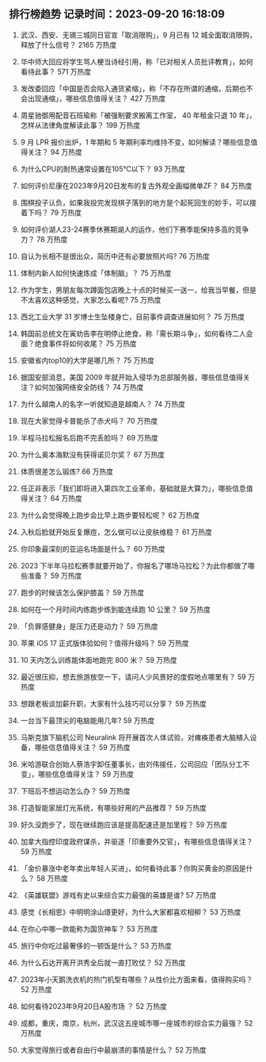 
## 排行榜趋势 记录时间：2023-09-20 16:18:09
  
  1. 武汉、西安、无锡三城同日官宣「取消限购」，9 月已有 12 城全面取消限购，释放了什么信号？ 2165 万热度
    
  2. 华中师大回应将学生骂人梗当诗经引用，称「已对相关人员批评教育」，如何看待此事？ 571 万热度
    
  3. 发改委回应「中国是否会陷入通货紧缩」，称「不存在所谓的通缩，后期也不会出现通缩」，哪些信息值得关注？ 427 万热度
    
  4. 周星驰御用配音石班瑜称「被强制要求搬离工作室， 40 年租金只退 10 年」，怎样从法律角度解读此事？ 199 万热度
    
  5. 9 月 LPR 报价出炉，1 年期和 5 年期利率均维持不变，如何解读？哪些信息值得关注？ 94 万热度
    
  6. 为什么CPU的耐热通常设置在105℃以下？ 93 万热度
    
  7. 如何评价尼康在2023年9月20日发布的复古外观全画幅微单ZF？ 84 万热度
    
  8. 围棋投子认负，如果我投完发现棋子落到的地方是个起死回生的妙手，可以接着下吗？ 79 万热度
    
  9. 如何评价湖人23-24赛季休赛期湖人的运作，他们下赛季能保持多高的竞争力？ 78 万热度
    
  10. 自认为长相不是很出众，简历中还有必要放照片吗? 76 万热度
    
  11. 体制内新人如何快速炼成「体制脑」？ 75 万热度
    
  12. 作为学生，男朋友每次蹲面包店晚上十点的时候买一送一，给我当早餐，但是不太喜欢这种感觉，大家怎么看呢? 75 万热度
    
  13. 西北工业大学 31 岁博士生坠楼身亡，目前事件调查进展如何？ 75 万热度
    
  14. 韩国前总统文在寅劝告李在明停止绝食，称「需长期斗争」，如何看待二人会面？绝食事件将如何收尾？ 75 万热度
    
  15. 安徽省内top10的大学是哪几所？ 75 万热度
    
  16. 据国安部消息，美国 2009 年就开始入侵华为总部服务器，哪些信息值得关注？如何加强网络安全防线？ 74 万热度
    
  17. 为什么越南人的名字一听就知道是越南人？ 74 万热度
    
  18. 现在大家觉得卡普能杀了赤犬吗？ 70 万热度
    
  19. 半程马拉松报名后跑不完丢脸吗？ 69 万热度
    
  20. 为什么奥本海默没有获得诺贝尔奖？ 67 万热度
    
  21. 体质很差怎么锻炼? 66 万热度
    
  22. 任正非表示「我们即将进入第四次工业革命，基础就是大算力」，哪些信息值得关注？ 64 万热度
    
  23. 为什么会觉得晚上跑步会比早上跑步要轻松呢？ 62 万热度
    
  24. 入秋后脸就开始反复爆痘，怎么做可以让皮肤维稳？ 61 万热度
    
  25. 你印象最深刻的亚运名场面是什么？ 60 万热度
    
  26. 2023 下半年马拉松赛季就要开始了，你报名了哪场马拉松？为此你都做了哪些准备？ 59 万热度
    
  27. 跑步的时候该怎么保护膝盖？ 59 万热度
    
  28. 如何在一个月时间内练跑步练到能连续跑 10 公里？ 59 万热度
    
  29. 「负罪感健身」是压力还是动力？ 59 万热度
    
  30. 苹果 iOS 17 正式版体验如何？值得升级吗？ 59 万热度
    
  31. 10 天内怎么训练能体面地跑完 800 米？ 59 万热度
    
  32. 最近很压抑，想去旅游放空一下，请问人少风景好的度假地点哪里有？ 59 万热度
    
  33. 想跟老板谈加薪升职，大家有什么技巧可以分享？ 59 万热度
    
  34. 一台当下最顶尖的电脑能用几年? 59 万热度
    
  35. 马斯克旗下脑机公司 Neuralink 将开展首次人体试验，对瘫痪患者大脑植入设备，哪些信息值得关注？ 59 万热度
    
  36. 米哈游联合创始人蔡浩宇卸任董事长，由刘伟接任，公司回应「团队分工不变」，哪些信息值得关注？ 59 万热度
    
  37. 下班后不想运动怎么办？ 59 万热度
    
  38. 打造智能家居灯光系统，有哪些好用的产品推荐？ 59 万热度
    
  39. 好久没跑步了，现在继续跑应该是提高配速还是加里程？ 59 万热度
    
  40. 加拿大指控印度政府谋杀，并驱逐「印重要外交官」，有哪些信息值得关注？ 59 万热度
    
  41. 「金价暴涨中老年卖出年轻人买进」，如何看待此事？你购买黄金的原因是什么？ 58 万热度
    
  42. 《英雄联盟》游戏有史以来综合实力最强的英雄是谁? 57 万热度
    
  43. 感觉《长相思》中明明涂山璟更好，为什么大家都喜欢相柳？ 53 万热度
    
  44. 在你心中哪一款能称为国货神车？ 53 万热度
    
  45. 旅行中你吃过最奢侈的一顿饭是什么？ 53 万热度
    
  46. 为什么石达开离开洪秀全后就一直打败仗？ 52 万热度
    
  47. 2023年小天鹅洗衣机的热门机型有哪些？从性价比方面来看，值得购买吗？ 52 万热度
    
  48. 如何看待2023年9月20日A股市场 ？ 52 万热度
    
  49. 成都，重庆，南京，杭州，武汉这五座城市哪一座城市的综合实力最强？ 52 万热度
    
  50. 大家觉得旅行或者自由行中最崩溃的事情是什么？ 52 万热度
    